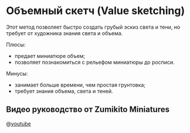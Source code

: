 # Объемный скетч (Value sketching)

Этот метод позволяет быстро создать грубый эскиз света и тени, но требует от художника знания света и объема.

Плюсы:

- предает миниатюре объем;
- позволяет познакомиться с рельефом миниатюры до росписи.

Минусы:

- занимает больше времени, чем простая грунтовка;
- требует знания объема, света и теней.

## Видео руководство от Zumikito Miniatures

@[youtube](https://youtu.be/8TWLfcIQ_uc?si=7KT5JvbI0dmBZwBr)
